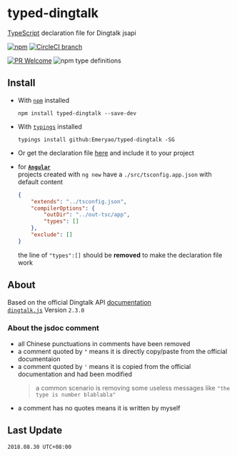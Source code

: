 # typed-dingtalk
[TypeScript](http://www.typescriptlang.org) declaration file for Dingtalk jsapi 

[![npm](https://img.shields.io/npm/v/typed-dingtalk.svg?style=for-the-badge)](https://www.npmjs.com/package/typed-dingtalk)
[![CircleCI branch](https://img.shields.io/circleci/project/github/Emeryao/typed-dingtalk/master.svg?style=for-the-badge)](https://circleci.com/gh/Emeryao/typed-dingtalk)

[![PR Welcome](https://img.shields.io/badge/PR-welcome-blue.svg?longCache=true&style=for-the-badge)](https://github.com/Emeryao/typed-dingtalk/pulls)
![npm type definitions](https://img.shields.io/npm/types/chalk.svg?style=for-the-badge)

## Install

* With [`npm`](https://www.npmjs.com/) installed  

    ```batch
    npm install typed-dingtalk --save-dev
    ```

* With [`typings`](https://github.com/typings/typings) installed  

    ```batch
    typings install github:Emeryao/typed-dingtalk -SG
    ```

* Or get the declaration file [here](./dingtalk.d.ts) and include it to your project

* for **[`Angular`](https://angular.io)**  
    projects created with `ng new` have a `./src/tsconfig.app.json` with default content
    ```json
    {
        "extends": "../tsconfig.json",
        "compilerOptions": {
            "outDir": "../out-tsc/app",
            "types": []
        },
        "exclude": []
    }
    ```
    the line of `"types":[]` should be **removed** to make the declaration file work

## About
Based on the official Dingtalk API [documentation](https://open-doc.dingtalk.com/docs/doc.htm?spm=a219a.7629140.0.0.q6PDir&treeId=171&articleId=106834&docType=1)  
[`dingtalk.js`](https://g.alicdn.com/dingding/open-develop/2.3.0/dingtalk.js) Version `2.3.0`

### About the jsdoc comment
* all Chinese punctuations in comments have been removed
* a comment quoted by `"` means it is directly copy/paste from the official documentaion
* a comment quoted by `'` means it is copied from the official documentation and had been modified
    > a common scenario is removing some useless messages like `"the type is number blablabla"`
* a comment has no quotes means it is written by myself

## Last Update
`2018.08.30 UTC+08:00`
